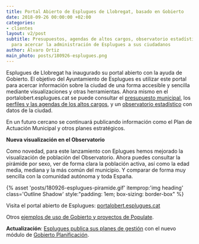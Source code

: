 ```yaml
---
title: Portal Abierto de Esplugues de Llobregat, basado en Gobierto
date: 2018-09-26 00:00:00 +02:00
categories:
- clientes
layout: v2/post
subtitle: Presupuestos, agendas de altos cargos, observatorio estadístico y más información
  para acercar la administración de Esplugues a sus ciudadanos
author: Álvaro Ortiz
main_photo: posts/180926-esplugues.png
---
```


Esplugues de Llobregat ha inaugurado su portal abierto con la ayuda de Gobierto. El objetivo del Ayuntamiento de Esplugues es utilizar este portal para acercar información sobre la ciudad de una forma accesible y sencilla mediante visualizaciones y otras herramientas. Ahora mismo en el portalobert.esplugues.cat se puede consultar el [presupuesto municipal](/modulos/presupuestos), los [perfiles y las agendas de los altos cargos](/modulos/altos-cargos-y-agenda), y un [observatorio estadístico](/modulos/observatorio-estadistico) con datos de la ciudad.

En un futuro cercano se continuará publicando información como el Plan de Actuación Municipal y otros planes estratégicos.

**Nueva visualización en el Observatorio**

Como novedad, para este lanzamiento con Eplugues hemos mejorado la visualización de población del Observatorio. Ahora puedes consultar la pirámide por sexo, ver de forma clara la población activa, así como la edad media, mediana y la más común del municipio. Y comparar de forma muy sencilla con la comunidad autónoma y toda España.

{% asset 'posts/180926-esplugues-piramide.gif' itemprop:'img heading' class='Outline Shadow' style:"padding\: 1em; box-sizing\: border-box" %}

Visita el portal abierto de Esplugues: [portalobert.esplugues.cat](https://portalobert.esplugues.cat)

Otros [ejemplos de uso de Gobierto y proyectos de Populate](/temas/clientes/).

**Actualización**: [Esplugues publica sus planes de gestión](/blog/20190510-visualizacion-planes.html) con el nuevo módulo de [Gobierto Planificación](/modulos/planificacion).
